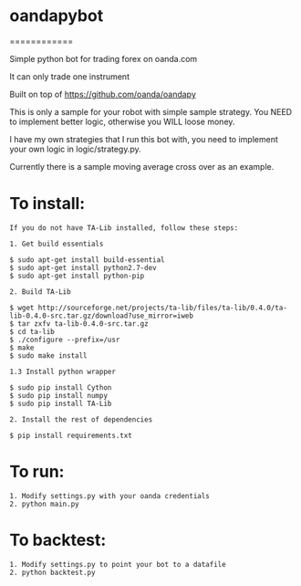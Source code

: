 # oandapybot
============

Simple python bot for trading forex on oanda.com

It can only trade one instrument

Built on top of https://github.com/oanda/oandapy

This is only a sample for your robot with simple
sample strategy. You NEED to implement better logic,
otherwise you WILL loose money.

I have my own strategies that I run this bot with,
you need to implement your own logic in logic/strategy.py.

Currently there is a sample moving average cross over
as an example.

To install:
===========

	If you do not have TA-Lib installed, follow these steps:

	1. Get build essentials

	$ sudo apt-get install build-essential
	$ sudo apt-get install python2.7-dev
	$ sudo apt-get install python-pip

	2. Build TA-Lib

	$ wget http://sourceforge.net/projects/ta-lib/files/ta-lib/0.4.0/ta-lib-0.4.0-src.tar.gz/download?use_mirror=iweb
	$ tar zxfv ta-lib-0.4.0-src.tar.gz
	$ cd ta-lib
	$ ./configure --prefix=/usr
	$ make
	$ sudo make install

	1.3 Install python wrapper

	$ sudo pip install Cython
	$ sudo pip install numpy
	$ sudo pip install TA-Lib

	2. Install the rest of dependencies

	$ pip install requirements.txt


To run:
=======

	1. Modify settings.py with your oanda credentials
	2. python main.py

To backtest:
============

	1. Modify settings.py to point your bot to a datafile
	2. python backtest.py